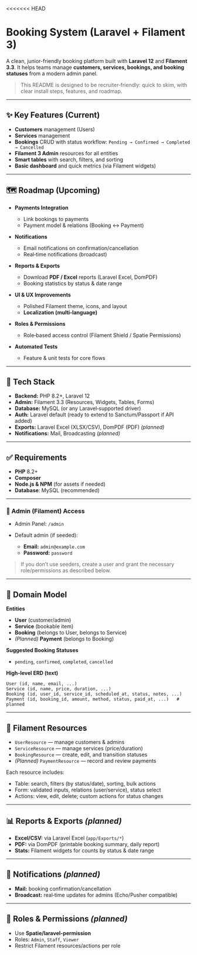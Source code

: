 <<<<<<< HEAD


# Booking System (Laravel + Filament 3)

A clean, junior-friendly booking platform built with **Laravel 12** and **Filament 3.3**. It helps teams manage **customers, services, bookings, and booking statuses** from a modern admin panel.

> This README is designed to be recruiter‑friendly: quick to skim, with clear install steps, features, and roadmap.

---

## ✨ Key Features (Current)

* **Customers** management (Users)
* **Services** management
* **Bookings** CRUD with status workflow: `Pending → Confirmed → Completed → Cancelled`
* **Filament 3 Admin** resources for all entities
* **Smart tables** with search, filters, and sorting
* **Basic dashboard** and quick metrics (via Filament widgets)

---

## 🗺️ Roadmap (Upcoming)

* **Payments Integration**

  * Link bookings to payments
  * Payment model & relations (Booking ↔ Payment)
* **Notifications**

  * Email notifications on confirmation/cancellation
  * Real‑time notifications (broadcast)
* **Reports & Exports**

  * Download **PDF / Excel** reports (Laravel Excel, DomPDF)
  * Booking statistics by status & date range
* **UI & UX Improvements**

  * Polished Filament theme, icons, and layout
  * **Localization (multi‑language)**
* **Roles & Permissions**

  * Role‑based access control (Filament Shield / Spatie Permissions)
* **Automated Tests**

  * Feature & unit tests for core flows

---

## 🧰 Tech Stack

* **Backend:** PHP 8.2+, Laravel 12
* **Admin:** Filament 3.3 (Resources, Widgets, Tables, Forms)
* **Database:** MySQL (or any Laravel‑supported driver)
* **Auth:** Laravel default (ready to extend to Sanctum/Passport if API added)
* **Exports:** Laravel Excel (XLSX/CSV), DomPDF (PDF) *(planned)*
* **Notifications:** Mail, Broadcasting *(planned)*

---

## ✅ Requirements

* **PHP** 8.2+
* **Composer**
* **Node.js & NPM** (for assets if needed)
* **Database**: MySQL (recommended)

---


### 🔑 Admin (Filament) Access

* Admin Panel: `/admin`
* Default admin (if seeded):

  * **Email:** `admin@example.com`
  * **Password:** `password`

> If you don’t use seeders, create a user and grant the necessary role/permissions as described below.

---

## 🧱 Domain Model

**Entities**

* **User** (customer/admin)
* **Service** (bookable item)
* **Booking** (belongs to User, belongs to Service)
* *(Planned)* **Payment** (belongs to Booking)

**Suggested Booking Statuses**

* `pending`, `confirmed`, `completed`, `cancelled`

**High‑level ERD (text)**

```
User (id, name, email, ...)
Service (id, name, price, duration, ...)
Booking (id, user_id, service_id, scheduled_at, status, notes, ...)
Payment (id, booking_id, amount, method, status, paid_at, ...)   # planned
```

---

## 🧩 Filament Resources

* `UserResource` — manage customers & admins
* `ServiceResource` — manage services (price/duration)
* `BookingResource` — create, edit, and transition statuses
* *(Planned)* `PaymentResource` — record and review payments

Each resource includes:

* Table: search, filters (by status/date), sorting, bulk actions
* Form: validated inputs, relations (user/service), status select
* Actions: view, edit, delete; custom actions for status changes

---

## 📊 Reports & Exports *(planned)*

* **Excel/CSV:** via Laravel Excel (`app/Exports/*`)
* **PDF:** via DomPDF (printable booking summary, daily report)
* **Stats:** Filament widgets for counts by status & date range

---

## 🔔 Notifications *(planned)*

* **Mail:** booking confirmation/cancellation
* **Broadcast:** real‑time updates for admins (Echo/Pusher compatible)

---

## 🔐 Roles & Permissions *(planned)*

* Use **Spatie/laravel-permission**
* Roles: `Admin`, `Staff`, `Viewer`
* Restrict Filament resources/actions per role



